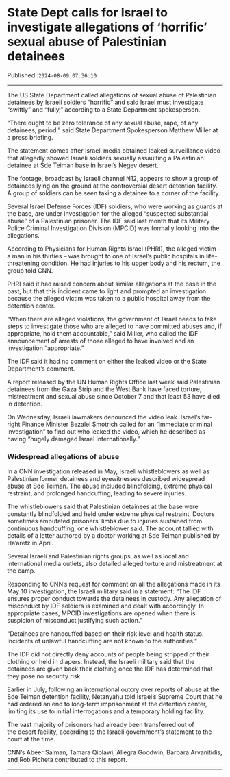 # State Dept calls for Israel to investigate allegations of ‘horrific’ sexual abuse of Palestinian detainees

Published :`2024-08-09 07:36:10`

---

The US State Department called allegations of sexual abuse of Palestinian detainees by Israeli soldiers “horrific” and said Israel must investigate “swiftly” and “fully,” according to a State Department spokesperson.

“There ought to be zero tolerance of any sexual abuse, rape, of any detainees, period,” said State Department Spokesperson Matthew Miller at a press briefing.

The statement comes after Israeli media obtained leaked surveillance video that allegedly showed Israeli soldiers sexually assaulting a Palestinian detainee at Sde Teiman base in Israel’s Negev desert.

The footage, broadcast by Israeli channel N12, appears to show a group of detainees lying on the ground at the controversial desert detention facility. A group of soldiers can be seen taking a detainee to a corner of the facility.

Several Israel Defense Forces (IDF) soldiers, who were working as guards at the base, are under investigation for the alleged “suspected substantial abuse” of a Palestinian prisoner. The IDF said last month that its Military Police Criminal Investigation Division (MPCID) was formally looking into the allegations.

According to Physicians for Human Rights Israel (PHRI), the alleged victim – a man in his thirties – was brought to one of Israel’s public hospitals in life-threatening condition. He had injuries to his upper body and his rectum, the group told CNN.

PHRI said it had raised concern about similar allegations at the base in the past, but that this incident came to light and prompted an investigation because the alleged victim was taken to a public hospital away from the detention center.

“When there are alleged violations, the government of Israel needs to take steps to investigate those who are alleged to have committed abuses and, if appropriate, hold them accountable,” said Miller, who called the IDF announcement of arrests of those alleged to have involved and an investigation “appropriate.”

The IDF said it had no comment on either the leaked video or the State Department’s comment.

A report released by the UN Human Rights Office last week said Palestinian detainees from the Gaza Strip and the West Bank have faced torture, mistreatment and sexual abuse since October 7 and that least 53 have died in detention.

On Wednesday, Israeli lawmakers denounced the video leak. Israel’s far-right Finance Minister Bezalel Smotrich called for an “immediate criminal investigation” to find out who leaked the video, which he described as having “hugely damaged Israel internationally.”

### Widespread allegations of abuse

In a CNN investigation released in May, Israeli whistleblowers as well as Palestinian former detainees and eyewitnesses described widespread abuse at Sde Teiman. The abuse included blindfolding, extreme physical restraint, and prolonged handcuffing, leading to severe injuries.

The whistleblowers said that Palestinian detainees at the base were constantly blindfolded and held under extreme physical restraint. Doctors sometimes amputated prisoners’ limbs due to injuries sustained from continuous handcuffing, one whistleblower said. The account tallied with details of a letter authored by a doctor working at Sde Teiman published by Ha’aretz in April.

Several Israeli and Palestinian rights groups, as well as local and international media outlets, also detailed alleged torture and mistreatment at the camp.

Responding to CNN’s request for comment on all the allegations made in its May 10 investigation, the Israeli military said in a statement: “The IDF ensures proper conduct towards the detainees in custody. Any allegation of misconduct by IDF soldiers is examined and dealt with accordingly. In appropriate cases, MPCID investigations are opened when there is suspicion of misconduct justifying such action.”

“Detainees are handcuffed based on their risk level and health status. Incidents of unlawful handcuffing are not known to the authorities.”

The IDF did not directly deny accounts of people being stripped of their clothing or held in diapers. Instead, the Israeli military said that the detainees are given back their clothing once the IDF has determined that they pose no security risk.

Earlier in July, following an international outcry over reports of abuse at the Sde Teiman detention facility, Netanyahu told Israel’s Supreme Court that he had ordered an end to long-term imprisonment at the detention center, limiting its use to initial interrogations and a temporary holding facility.

The vast majority of prisoners had already been transferred out of the desert facility, according to the Israeli government’s statement to the court at the time.

CNN’s Abeer Salman, Tamara Qiblawi, Allegra Goodwin, Barbara Arvanitidis, and Rob Picheta contributed to this report.

---

